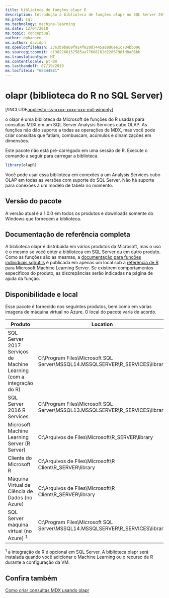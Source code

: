```yaml
---
title: biblioteca de funções olapr R
description: Introdução à biblioteca de funções olapr no SQL Server 2016 R Services e SQL Server 2017 Serviços de Machine Learning com R.
ms.prod: sql
ms.technology: machine-learning
ms.date: 12/04/2018
ms.topic: conceptual
author: dphansen
ms.author: davidph
ms.openlocfilehash: 2363b9ba69f914f828d7445a88d6ee1c784bb096
ms.sourcegitcommit: c1382268152585aa77688162d2286798fd8a06bb
ms.translationtype: HT
ms.contentlocale: pt-BR
ms.lasthandoff: 07/19/2019
ms.locfileid: "68344881"
---
```

# <a name="olapr-r-library-in-sql-server"></a>olapr (biblioteca do R no SQL Server)
[!INCLUDE[appliesto-ss-xxxx-xxxx-xxx-md-winonly](../../includes/appliesto-ss-xxxx-xxxx-xxx-md-winonly.md)]

o olapr é uma biblioteca da Microsoft de funções do R usadas para consultas MDX em um SQL Server Analysis Services cubo OLAP. As funções não dão suporte a todas as operações de MDX, mas você pode criar consultas que fatiam, combuscam, acúmulos e dinamizações em dimensões. 

Este pacote não está pré-carregado em uma sessão de R. Execute o comando a seguir para carregar a biblioteca.

```R
library(olapR)
```

Você pode usar essa biblioteca em conexões a um Analysis Services cubo OLAP em todas as versões com suporte do SQL Server. Não há suporte para conexões a um modelo de tabela no momento.

## <a name="package-version"></a>Versão do pacote

A versão atual é a 1.0.0 em todos os produtos e downloads somente do Windows que fornecem a biblioteca.

## <a name="full-reference-documentation"></a>Documentação de referência completa

A  biblioteca olapr é distribuída em vários produtos da Microsoft, mas o uso é o mesmo se você obter a biblioteca em SQL Server ou em outro produto. Como as funções são as mesmas, a [documentação para funções individuais sqlrutils](https://docs.microsoft.com/machine-learning-server/r-reference/olapr/olapr) é publicada em apenas um local sob a [referência de R](https://docs.microsoft.com/machine-learning-server/r-reference/introducing-r-server-r-package-reference) para Microsoft Machine Learning Server. Se existirem comportamentos específicos do produto, as discrepâncias serão indicadas na página de ajuda da função.

## <a name="availability-and-location"></a>Disponibilidade e local

Esse pacote é fornecido nos seguintes produtos, bem como em várias imagens de máquina virtual no Azure. O local do pacote varia de acordo.

Produto | Location |
--------|----------|
SQL Server 2017 Serviços de Machine Learning (com a integração do R) | C:\Program Files\Microsoft SQL Server\MSSQL14.MSSQLSERVER\R_SERVICES\library | 
SQL Server 2016 R Services | C:\Program Files\Microsoft SQL Server\MSSQL13.MSSQLSERVER\R_SERVICES\library
Microsoft Machine Learning Server (R Server) | C:\Arquivos de Files\Microsoft\R_SERVER\library |
Cliente do Microsoft R | C:\Arquivos de Files\Microsoft\R Client\R_SERVER\library |
Máquina Virtual de Ciência de Dados (no Azure) | C:\Arquivos de Files\Microsoft\R Client\R_SERVER\library |
SQL Server máquina virtual (no Azure) <sup>1</sup> | C:\Program Files\Microsoft SQL Server\MSSQL14.MSSQLSERVER\R_SERVICES\library |

<sup>1</sup> a integração de R é opcional em SQL Server. A biblioteca olapr será instalada quando você adicionar o Machine Learning ou o recurso de R durante a configuração da VM.


## <a name="see-also"></a>Confira também

[Como criar consultas MDX usando olapr](how-to-create-mdx-queries-using-olapr.md)
